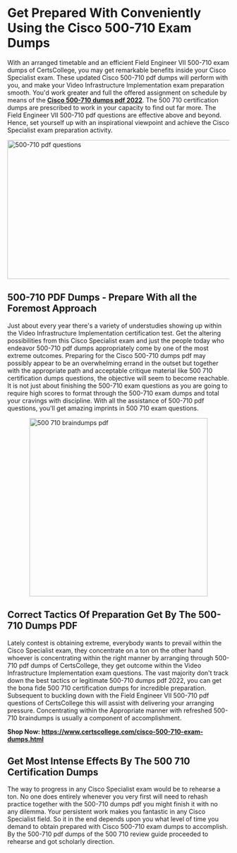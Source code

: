 <h1><strong>Get Prepared With Conveniently Using the Cisco 500-710 Exam Dumps&nbsp;</strong></h1>
<p><span style="font-weight: 400;">With an arranged timetable and an efficient Field Engineer VII 500-710 exam dumps of CertsCollege, you may get remarkable benefits inside your Cisco Specialist exam. These updated Cisco 500-710 pdf dumps will perform with you, and make your Video Infrastructure Implementation exam preparation smooth. You'd work greater and full the offered assignment on schedule by means of the <strong><a href="https://www.certscollege.com/cisco-500-710-exam-dumps.html">Cisco 500-710 dumps pdf 2022</a></strong>. The 500 710 certification dumps are prescribed to work in your capacity to find out far more. The Field Engineer VII 500-710 pdf questions are effective above and beyond. Hence, set yourself up with an inspirational viewpoint and achieve the Cisco Specialist exam preparation activity.&nbsp;</span></p>
<p><span style="font-weight: 400;"><img style="display: block; margin-left: auto; margin-right: auto;" src="https://i.ibb.co/CPDK3ps/Yellow-and-Blue-Initiative-Blog-Banner.png" alt="500-710 pdf questions" width="559" height="315" /></span></p>
<h2><strong>500-710 PDF Dumps - Prepare With all the Foremost Approach</strong></h2>
<p><span style="font-weight: 400;">Just about every year there's a variety of understudies showing up within the Video Infrastructure Implementation certification test. Get the altering possibilities from this Cisco Specialist exam and just the people today who endeavor 500-710 pdf dumps appropriately come by one of the most extreme outcomes. Preparing for the Cisco 500-710 dumps pdf may possibly appear to be an overwhelming errand in the outset but together with the appropriate path and acceptable critique material like 500 710 certification dumps questions, the objective will seem to become reachable. It is not just about finishing the 500-710 exam questions as you are going to require high scores to format through the 500-710 exam dumps and total your cravings with discipline. With all the assistance of 500-710 pdf questions, you'll get amazing imprints in 500 710 exam questions.</span></p>
<p><span style="font-weight: 400;"><a href="https://tinyurl.com/yb5on6p2"><img style="display: block; margin-left: auto; margin-right: auto;" src="https://i.ibb.co/9tMrhdY/Teacher-Appreciation-Invitation.png" alt="500 710 braindumps pdf " width="404" height="404" /></a></span></p>
<h2><strong>Correct Tactics Of Preparation Get By The 500-710 Dumps PDF</strong></h2>
<p><span style="font-weight: 400;">Lately contest is obtaining extreme, everybody wants to prevail within the Cisco Specialist exam, they concentrate on a ton on the other hand whoever is concentrating within the right manner by arranging through 500-710 pdf dumps of CertsCollege, they get outcome within the Video Infrastructure Implementation exam questions. The vast majority don't track down the best tactics or legitimate 500-710 dumps pdf 2022, you can get the bona fide 500 710 certification dumps for incredible preparation. Subsequent to buckling down with the Field Engineer VII 500-710 pdf questions of CertsCollege this will assist with delivering your arranging pressure. Concentrating within the Appropriate manner with refreshed 500-710 braindumps is usually a component of accomplishment.</span></p>
<p><span style="font-weight: 400;"><strong>Shop Now: <a href="https://www.certscollege.com/cisco-500-710-exam-dumps.html">https://www.certscollege.com/cisco-500-710-exam-dumps.html</a></strong></span></p>
<h2><strong>Get Most Intense Effects By The 500 710 Certification Dumps</strong></h2>
<p><span style="font-weight: 400;">The way to progress in any Cisco Specialist exam would be to rehearse a ton. No one does entirely whenever you very first will need to rehash practice together with the 500-710 dumps pdf you might finish it with no any dilemma. Your persistent work makes you fantastic in any Cisco Specialist field. So it in the end depends upon you what level of time you demand to obtain prepared with Cisco 500-710 exam dumps to accomplish. By the 500-710 pdf dumps of the 500 710 review guide proceeded to rehearse and got scholarly direction.</span></p>
